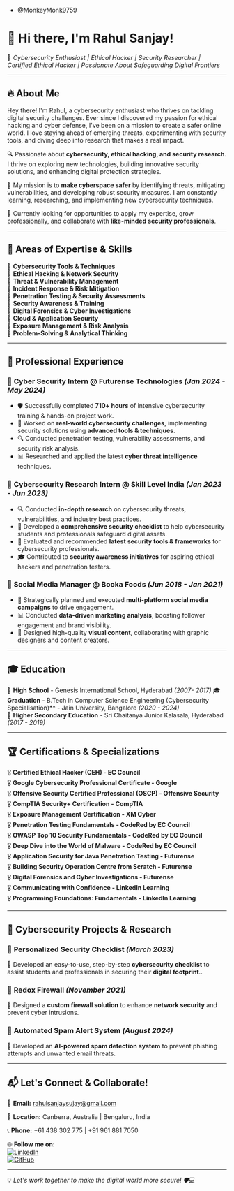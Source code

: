 -  @MonkeyMonk9759
# 👋 Hi there, I'm **Rahul Sanjay**!  

🚀  *Cybersecurity Enthusiast | Ethical Hacker | Security Researcher | Certified Ethical Hacker | Passionate About Safeguarding Digital Frontiers*

---

## 🔥 About Me

Hey there! I'm Rahul, a cybersecurity enthusiast who thrives on tackling digital security challenges. Ever since I discovered my passion for ethical hacking and cyber defense, I've been on a mission to create a safer online world. I love staying ahead of emerging threats, experimenting with security tools, and diving deep into research that makes a real impact.

🔍 Passionate about **cybersecurity, ethical hacking, and security research**. I thrive on exploring new technologies, building innovative security solutions, and enhancing digital protection strategies.  

📌 My mission is to **make cyberspace safer** by identifying threats, mitigating vulnerabilities, and developing robust security measures. I am constantly learning, researching, and implementing new cybersecurity techniques.

💼 Currently looking for opportunities to apply my expertise, grow professionally, and collaborate with **like-minded security professionals**. 

---

## 🎯 **Areas of Expertise & Skills**
🔹 **Cybersecurity Tools & Techniques**  
🔹 **Ethical Hacking & Network Security**  
🔹 **Threat & Vulnerability Management**  
🔹 **Incident Response & Risk Mitigation**  
🔹 **Penetration Testing & Security Assessments**  
🔹 **Security Awareness & Training**  
🔹 **Digital Forensics & Cyber Investigations**  
🔹 **Cloud & Application Security**  
🔹 **Exposure Management & Risk Analysis**  
🔹 **Problem-Solving & Analytical Thinking**  

---

## 💼 **Professional Experience**
### 🔹 **Cyber Security Intern** @ Futurense Technologies *(Jan 2024 - May 2024)*
- 🛡️ Successfully completed **710+ hours** of intensive cybersecurity training & hands-on project work.
- 🔧 Worked on **real-world cybersecurity challenges**, implementing security solutions using **advanced tools & techniques**.
- 🔍 Conducted penetration testing, vulnerability assessments, and security risk analysis.
- 📊 Researched and applied the latest **cyber threat intelligence** techniques.

### 🔹 **Cybersecurity Research Intern** @ Skill Level India *(Jan 2023 - Jun 2023)*
- 🔍 Conducted **in-depth research** on cybersecurity threats, vulnerabilities, and industry best practices.
- 📝 Developed a **comprehensive security checklist** to help cybersecurity students and professionals safeguard digital assets.
- 🔧 Evaluated and recommended **latest security tools & frameworks** for cybersecurity professionals.
- 🎓 Contributed to **security awareness initiatives** for aspiring ethical hackers and penetration testers.

### 🔹 **Social Media Manager** @ Booka Foods *(Jun 2018 - Jan 2021)*
- 📢 Strategically planned and executed **multi-platform social media campaigns** to drive engagement.
- 📊 Conducted **data-driven marketing analysis**, boosting follower engagement and brand visibility.
- 🎨 Designed high-quality **visual content**, collaborating with graphic designers and content creators.

---

## 🎓 **Education**
🏫 **High School** - Genesis International School, Hyderabad  *(2007- 2017)*
🎓 **Graduation** - B.Tech in Computer Science Engineering (Cybersecurity Specialisation)** - Jain University, Bangalore *(2020 - 2024)*  
🏫 **Higher Secondary Education** - Sri Chaitanya Junior Kalasala, Hyderabad *(2017 - 2019)*  

---

## 🏆 **Certifications & Specializations**
🎖️ **Certified Ethical Hacker (CEH) - EC Council**  
🎖️ **Google Cybersecurity Professional Certificate - Google**  
🎖️ **Offensive Security Certified Professional (OSCP) - Offensive Security**  
🎖️ **CompTIA Security+ Certification - CompTIA**  
🎖️ **Exposure Management Certification - XM Cyber**  
🎖️ **Penetration Testing Fundamentals - CodeRed by EC Council**  
🎖️ **OWASP Top 10 Security Fundamentals - CodeRed by EC Council**  
🎖️ **Deep Dive into the World of Malware - CodeRed by EC Council**  
🎖️ **Application Security for Java Penetration Testing - Futurense**  
🎖️ **Building Security Operation Centre from Scratch - Futurense**  
🎖️ **Digital Forensics and Cyber Investigations - Futurense**  
🎖️ **Communicating with Confidence - LinkedIn Learning**  
🎖️ **Programming Foundations: Fundamentals - LinkedIn Learning**  

---

## 🚀 **Cybersecurity Projects & Research**
### 🔹 **Personalized Security Checklist** *(March 2023)*
🔹 Developed an easy-to-use, step-by-step **cybersecurity checklist** to assist students and professionals in securing their **digital footprint**..

### 🔹 **Redox Firewall** *(November 2021)*
🔹 Designed a **custom firewall solution** to enhance **network security** and prevent cyber intrusions.

### 🔹 **Automated Spam Alert System** *(August 2024)*
🔹 Developed an **AI-powered spam detection system** to prevent phishing attempts and unwanted email threats.

---

## 📬 **Let's Connect & Collaborate!**

📧 **Email:** [rahulsanjaysujay@gmail.com](mailto:rahulsanjaysujay@gmail.com)  

📍 **Location:** Canberra, Australia | Bengaluru, India

📞 **Phone:** +61 438 302 775 | +91 961 881 7050 

🌐 **Follow me on:**  
[![LinkedIn](https://img.shields.io/badge/LinkedIn-0077B5?style=for-the-badge&logo=linkedin&logoColor=white)](https://www.linkedin.com/in/rahul-sanjay-sujay-5492b1194/)  
[![GitHub](https://img.shields.io/badge/GitHub-181717?style=for-the-badge&logo=github&logoColor=white)](https://github.com/MonkeyMonk9759)  

---

💡 *Let's work together to make the digital world more secure! 🛡️💻*


<!---
MonkeyMonk9759/MonkeyMonk9759 is a ✨ special ✨ repository because its `README.md` (this file) appears on your GitHub profile.
You can click the Preview link to take a look at your changes.
--->
